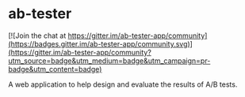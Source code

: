 # ab-tester

[![Join the chat at https://gitter.im/ab-tester-app/community](https://badges.gitter.im/ab-tester-app/community.svg)](https://gitter.im/ab-tester-app/community?utm_source=badge&utm_medium=badge&utm_campaign=pr-badge&utm_content=badge)

A web application to help design and evaluate the results of A/B tests.
